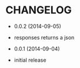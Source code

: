 CHANGELOG
=========

* 0.0.2 (2014-09-05)

 * responses returns a json

* 0.0.1 (2014-09-04)

 * initial release
